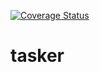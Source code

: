[![Coverage Status](https://coveralls.io/repos/github/szymonmichalski/tasker/badge.svg?branch=main)](https://coveralls.io/github/szymonmichalski/tasker?branch=main)

# tasker
